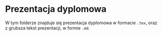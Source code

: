 # Prezentacja dyplomowa

W tym folderze znajduje się prezentacja dyplomowa w formacie `.tex`, oraz z grubsza tekst prezentacji, w formie `.md`.
